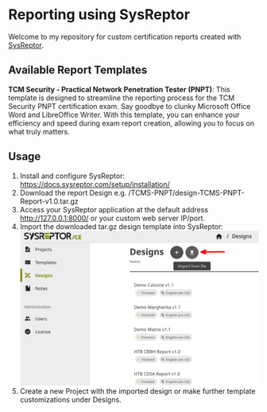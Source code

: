 # **Reporting using SysReptor**
Welcome to my repository for custom certification reports created with [SysReptor](https://docs.sysreptor.com/).

## Available Report Templates
**TCM Security - Practical Network Penetration Tester (PNPT)**:
This template is designed to streamline the reporting process for the TCM Security PNPT certification exam. Say goodbye to clunky Microsoft Office Word and LibreOffice Writer. With this template, you can enhance your efficiency and speed during exam report creation, allowing you to focus on what truly matters.

## **Usage**
1. Install and configure SysReptor: https://docs.sysreptor.com/setup/installation/
2. Download the report Design e.g. /TCMS-PNPT/design-TCMS-PNPT-Report-v1.0.tar.gz
3. Access your SysReptor application at the default address http://127.0.0.1:8000/ or your custom web server IP/port.
4. Import the downloaded tar.gz design template into SysReptor:
   ![Design](/design_import.png)
6. Create a new Project with the imported design or make further template customizations under Designs.
